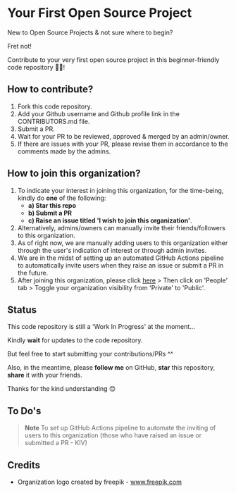 # Your First Open Source Project

New to Open Source Projects & not sure where to begin?

Fret not!

Contribute to your very first open source project in this beginner-friendly code repository 👨‍💻!

## How to contribute?

1. Fork this code repository.
2. Add your Github username and Github profile link in the CONTRIBUTORS.md file.
3. Submit a PR.
4. Wait for your PR to be reviewed, approved & merged by an admin/owner.
5. If there are issues with your PR, please revise them in accordance to the comments made by the admins.

## How to join this organization?

1. To indicate your interest in joining this organization, for the time-being, kindly do **one** of the following:
    - **a) Star this repo**
    - **b) Submit a PR**
    - **c) Raise an issue titled 'I wish to join this organization'**.
2. Alternatively, admins/owners can manually invite their friends/followers to this organization.
3. As of right now, we are manually adding users to this organization either through the user's indication of interest or through admin invites.
4. We are in the midst of setting up an automated GitHub Actions pipeline to automatically invite users when they raise an issue or submit a PR in the future.
5. After joining this organization, please click [here](https://github.com/Your-First-Open-Source-Project) > Then click on 'People' tab > Toggle your organization visibility from 'Private' to 'Public'.

## Status

This code repository is still a 'Work In Progress' at the moment...

Kindly **wait** for updates to the code repository.

But feel free to start submitting your contributions/PRs ^^

Also, in the meantime, please **follow me** on GitHub, **star** this repository, **share** it with your friends.

Thanks for the kind understanding 😊

## To Do's

> **Note**
> To set up GitHub Actions pipeline to automate the inviting of users to this organization (those who have raised an issue or submitted a PR - KIV)

## Credits

- Organization logo created by freepik - <a href="https://www.freepik.com/vectors/html">www.freepik.com</a>
